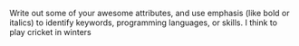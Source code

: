Write out some of your awesome attributes, and use emphasis (like bold or italics) to identify keywords, programming languages, or skills. 
I think to play cricket in winters
